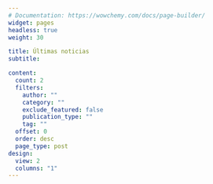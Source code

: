 ```yaml
---
# Documentation: https://wowchemy.com/docs/page-builder/
widget: pages
headless: true
weight: 30

title: Últimas noticias
subtitle:

content:
  count: 2
  filters:
    author: ""
    category: ""
    exclude_featured: false
    publication_type: ""
    tag: ""
  offset: 0
  order: desc
  page_type: post
design:
  view: 2
  columns: "1"
---
```

